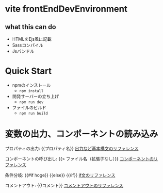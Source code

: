 # vite frontEndDevEnvironment

## what this can do
- HTMLをEjs風に記載
- Sassコンパイル
- Jsバンドル

# Quick Start
* npmのインストール
   * `npm install`
* 開発サーバーの立ち上げ
  * `npm run dev`
* ファイルのビルド
  * `npm run build`

# 変数の出力、コンポーネントの読み込み
プロパティの出力: {{プロパティ名}}
[出力など基本構文のリファレンス](https://handlebarsjs.com/guide/expressions.html)

コンポーネントの呼び出し: {{> ファイル名（拡張子なし）}}
[コンポーネントのリファレンス](https://handlebarsjs.com/guide/partials.html#basic-partials)

条件分岐: {{#if hoge}} {{else}} {{/if}}
[if文のリファレンス](https://handlebarsjs.com/guide/builtin-helpers.html#if)

コメントアウト: {{!コメント}}
[コメントアウトのリファレンス](https://handlebarsjs.com/guide/#template-comments)


